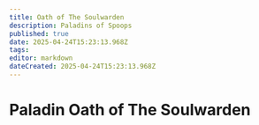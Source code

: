 ```yaml
---
title: Oath of The Soulwarden
description: Paladins of Spoops
published: true
date: 2025-04-24T15:23:13.968Z
tags: 
editor: markdown
dateCreated: 2025-04-24T15:23:13.968Z
---
```


# Paladin Oath of The Soulwarden
